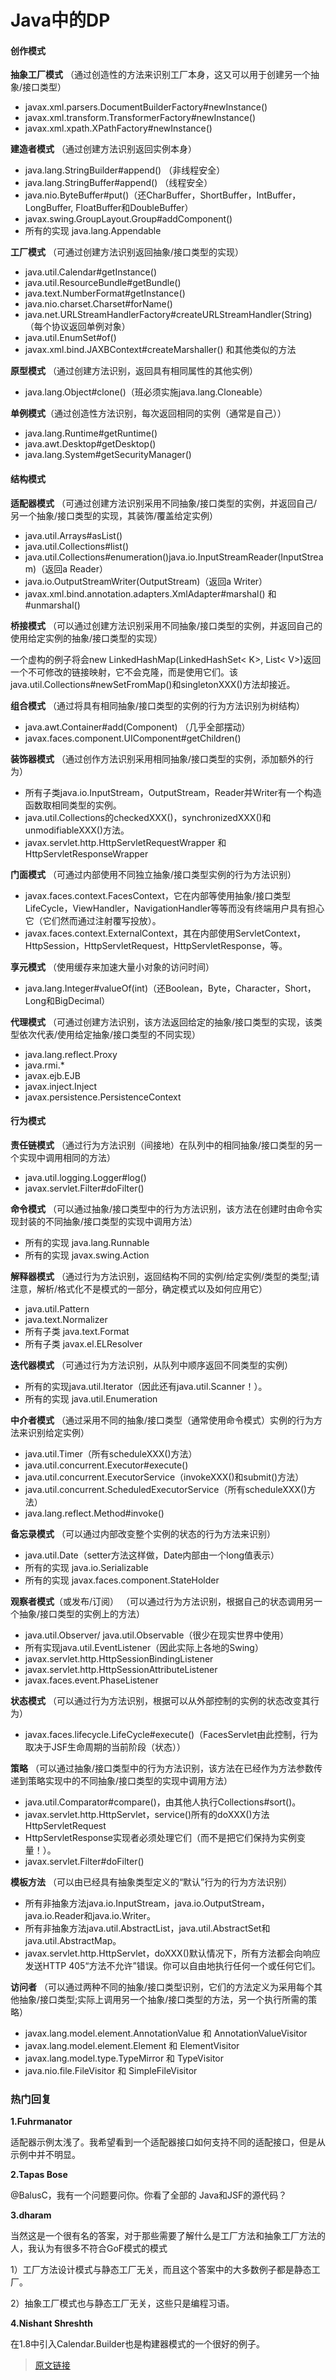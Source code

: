 # Java中的DP

#### **创作模式**

**抽象工厂模式** （通过创造性的方法来识别工厂本身，这又可以用于创建另一个抽象/接口类型）

- javax.xml.parsers.DocumentBuilderFactory#newInstance()
- javax.xml.transform.TransformerFactory#newInstance()
- javax.xml.xpath.XPathFactory#newInstance()

**建造者模式** （通过创建方法识别返回实例本身）

- java.lang.StringBuilder#append() （非线程安全）
- java.lang.StringBuffer#append() （线程安全）
- java.nio.ByteBuffer#put()（还CharBuffer，ShortBuffer，IntBuffer，LongBuffer, FloatBuffer和DoubleBuffer）
- javax.swing.GroupLayout.Group#addComponent()
- 所有的实现 java.lang.Appendable

**工厂模式** （可通过创建方法识别返回抽象/接口类型的实现）

- java.util.Calendar#getInstance()
- java.util.ResourceBundle#getBundle()
- java.text.NumberFormat#getInstance()
- java.nio.charset.Charset#forName()
- java.net.URLStreamHandlerFactory#createURLStreamHandler(String) （每个协议返回单例对象）
- java.util.EnumSet#of()
- javax.xml.bind.JAXBContext#createMarshaller() 和其他类似的方法

**原型模式** （通过创建方法识别，返回具有相同属性的其他实例）

- java.lang.Object#clone()（班必须实施java.lang.Cloneable）

**单例模式**（通过创造性方法识别，每次返回相同的实例（通常是自己））

- java.lang.Runtime#getRuntime()
- java.awt.Desktop#getDesktop()
- java.lang.System#getSecurityManager()

#### **结构模式**

**适配器模式** （可通过创建方法识别采用不同抽象/接口类型的实例，并返回自己/另一个抽象/接口类型的实现，其装饰/覆盖给定实例）

- java.util.Arrays#asList()
- java.util.Collections#list()
- java.util.Collections#enumeration()java.io.InputStreamReader(InputStream)（返回a Reader）
- java.io.OutputStreamWriter(OutputStream)（返回a Writer）
- javax.xml.bind.annotation.adapters.XmlAdapter#marshal() 和 #unmarshal()

**桥接模式** （可以通过创建方法识别采用不同抽象/接口类型的实例，并返回自己的使用给定实例的抽象/接口类型的实现）

一个虚构的例子将会new LinkedHashMap(LinkedHashSet< K>, List< V>)返回一个不可修改的链接映射，它不会克隆，而是使用它们。该java.util.Collections#newSetFromMap()和singletonXXX()方法却接近。

**组合模式** （通过将具有相同抽象/接口类型的实例的行为方法识别为树结构）

- java.awt.Container#add(Component) （几乎全部摆动）
- javax.faces.component.UIComponent#getChildren()

**装饰器模式** （通过创作方法识别采用相同抽象/接口类型的实例，添加额外的行为）

- 所有子类java.io.InputStream，OutputStream，Reader并Writer有一个构造函数取相同类型的实例。
- java.util.Collections的checkedXXX()，synchronizedXXX()和unmodifiableXXX()方法。
- javax.servlet.http.HttpServletRequestWrapper 和 HttpServletResponseWrapper

**门面模式** （可通过内部使用不同独立抽象/接口类型实例的行为方法识别）

- javax.faces.context.FacesContext，它在内部等使用抽象/接口类型LifeCycle，ViewHandler，NavigationHandler等等而没有终端用户具有担心它（它们然而通过注射覆写投放）。
- javax.faces.context.ExternalContext，其在内部使用ServletContext，HttpSession，HttpServletRequest，HttpServletResponse，等。

**享元模式** （使用缓存来加速大量小对象的访问时间）

- java.lang.Integer#valueOf(int)（还Boolean，Byte，Character，Short，Long和BigDecimal）

**代理模式** （可通过创建方法识别，该方法返回给定的抽象/接口类型的实现，该类型依次代表/使用给定抽象/接口类型的不同实现）

- java.lang.reflect.Proxy
- java.rmi.*
- javax.ejb.EJB
- javax.inject.Inject
- javax.persistence.PersistenceContext

#### **行为模式**

**责任链模式** （通过行为方法识别（间接地）在队列中的相同抽象/接口类型的另一个实现中调用相同的方法）

- java.util.logging.Logger#log()
- javax.servlet.Filter#doFilter()

**命令模式** （可以通过抽象/接口类型中的行为方法识别，该方法在创建时由命令实现封装的不同抽象/接口类型的实现中调用方法）

- 所有的实现 java.lang.Runnable
- 所有的实现 javax.swing.Action

**解释器模式** （通过行为方法识别，返回结构不同的实例/给定实例/类型的类型;请注意，解析/格式化不是模式的一部分，确定模式以及如何应用它）

- java.util.Pattern
- java.text.Normalizer
- 所有子类 java.text.Format
- 所有子类 javax.el.ELResolver

**迭代器模式** （可通过行为方法识别，从队列中顺序返回不同类型的实例）

- 所有的实现java.util.Iterator（因此还有java.util.Scanner！）。
- 所有的实现 java.util.Enumeration

**中介者模式** （通过采用不同的抽象/接口类型（通常使用命令模式）实例的行为方法来识别给定实例）

- java.util.Timer（所有scheduleXXX()方法）
- java.util.concurrent.Executor#execute()
- java.util.concurrent.ExecutorService（invokeXXX()和submit()方法）
- java.util.concurrent.ScheduledExecutorService（所有scheduleXXX()方法）
- java.lang.reflect.Method#invoke()

**备忘录模式** （可以通过内部改变整个实例的状态的行为方法来识别）

- java.util.Date（setter方法这样做，Date内部由一个long值表示）
- 所有的实现 java.io.Serializable
- 所有的实现 javax.faces.component.StateHolder

**观察者模式**（或发布/订阅） （可以通过行为方法识别，根据自己的状态调用另一个抽象/接口类型的实例上的方法）

- java.util.Observer/ java.util.Observable（很少在现实世界中使用）
- 所有实现java.util.EventListener（因此实际上各地的Swing）
- javax.servlet.http.HttpSessionBindingListener
- javax.servlet.http.HttpSessionAttributeListener
- javax.faces.event.PhaseListener

**状态模式** （可以通过行为方法识别，根据可以从外部控制的实例的状态改变其行为）

- javax.faces.lifecycle.LifeCycle#execute()（FacesServlet由此控制，行为取决于JSF生命周期的当前阶段（状态））

**策略** （可以通过抽象/接口类型中的行为方法识别，该方法在已经作为方法参数传递到策略实现中的不同抽象/接口类型的实现中调用方法）

- java.util.Comparator#compare()，由其他人执行Collections#sort()。
- javax.servlet.http.HttpServlet，service()所有的doXXX()方法HttpServletRequest
- HttpServletResponse实现者必须处理它们（而不是把它们保持为实例变量！）。
- javax.servlet.Filter#doFilter()

**模板方法** （可以由已经具有抽象类型定义的“默认”行为的行为方法识别）

- 所有非抽象方法java.io.InputStream，java.io.OutputStream，java.io.Reader和java.io.Writer。
- 所有非抽象方法java.util.AbstractList，java.util.AbstractSet和java.util.AbstractMap。
- javax.servlet.http.HttpServlet，doXXX()默认情况下，所有方法都会向响应发送HTTP 405“方法不允许”错误。你可以自由地执行任何一个或任何它们。

**访问者** （可以通过两种不同的抽象/接口类型识别，它们的方法定义为采用每个其他抽象/接口类型;实际上调用另一个抽象/接口类型的方法，另一个执行所需的策略）

- javax.lang.model.element.AnnotationValue 和 AnnotationValueVisitor
- javax.lang.model.element.Element 和 ElementVisitor
- javax.lang.model.type.TypeMirror 和 TypeVisitor
- java.nio.file.FileVisitor 和 SimpleFileVisitor

### **热门回复**

**1.Fuhrmanator**

适配器示例太浅了。我希望看到一个适配器接口如何支持不同的适配接口，但是从示例中并不明显。

**2.Tapas Bose**

@BalusC，我有一个问题要问你。你看了全部的 Java和JSF的源代码？

**3.dharam**

当然这是一个很有名的答案，对于那些需要了解什么是工厂方法和抽象工厂方法的人，我认为有很多不符合GoF模式的模式

1）工厂方法设计模式与静态工厂无关，而且这个答案中的大多数例子都是静态工厂。

2）抽象工厂模式也与静态工厂无关，这些只是编程习语。

**4.Nishant Shreshth**

在1.8中引入Calendar.Builder也是构建器模式的一个很好的例子。

> [原文链接](https://stackoverflow.com/questions/1673841/examples-of-gof-design-patterns-in-javas-core-libraries)